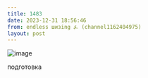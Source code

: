 ```yaml
---
title: 1483
date: 2023-12-31 18:56:46
from: endless шизing ⍼ (channel1162404975)
layout: post
---
```


![image](photos/photo_196@31-12-2023_18-56-46.jpg)

подготовка
